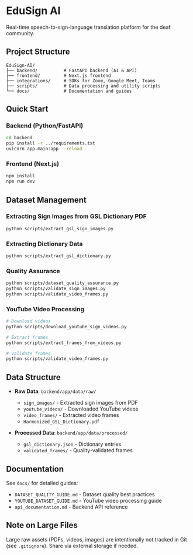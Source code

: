 # EduSign AI

Real-time speech-to-sign-language translation platform for the deaf community.

## Project Structure

```
EduSign-AI/
├── backend/          # FastAPI backend (AI & API)
├── frontend/         # Next.js frontend
├── integrations/     # SDKs for Zoom, Google Meet, Teams
├── scripts/          # Data processing and utility scripts
└── docs/             # Documentation and guides
```

## Quick Start

### Backend (Python/FastAPI)
```bash
cd backend
pip install -r ../requirements.txt
uvicorn app.main:app --reload
```

### Frontend (Next.js)
```bash
npm install
npm run dev
```

## Dataset Management

### Extracting Sign Images from GSL Dictionary PDF
```bash
python scripts/extract_gsl_sign_images.py
```

### Extracting Dictionary Data
```bash
python scripts/extract_gsl_dictionary.py
```

### Quality Assurance
```bash
python scripts/dataset_quality_assurance.py
python scripts/validate_sign_images.py
python scripts/validate_video_frames.py
```

### YouTube Video Processing
```bash
# Download videos
python scripts/download_youtube_sign_videos.py

# Extract frames
python scripts/extract_frames_from_videos.py

# Validate frames
python scripts/validate_video_frames.py
```

## Data Structure

- **Raw Data**: `backend/app/data/raw/`
  - `sign_images/` - Extracted sign images from PDF
  - `youtube_videos/` - Downloaded YouTube videos
  - `video_frames/` - Extracted video frames
  - `Harmonized_GSL_Dictionary.pdf`

- **Processed Data**: `backend/app/data/processed/`
  - `gsl_dictionary.json` - Dictionary entries
  - `validated_frames/` - Quality-validated frames

## Documentation

See `docs/` for detailed guides:
- `DATASET_QUALITY_GUIDE.md` - Dataset quality best practices
- `YOUTUBE_DATASET_GUIDE.md` - YouTube video processing guide
- `api_documentation.md` - Backend API reference

## Note on Large Files

Large raw assets (PDFs, videos, images) are intentionally not tracked in Git (see `.gitignore`). Share via external storage if needed.
